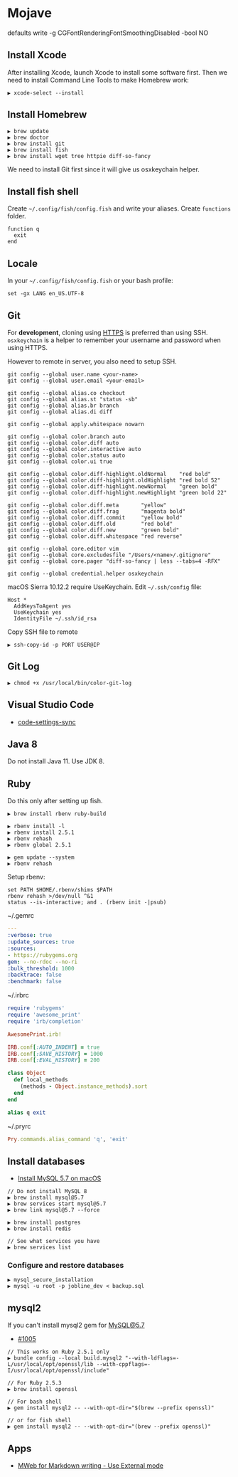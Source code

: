 # Mojave

defaults write -g CGFontRenderingFontSmoothingDisabled -bool NO

## Install Xcode

After installing Xcode, launch Xcode to install some software first. Then we need to install Command Line Tools to make Homebrew work:

```
▶ xcode-select --install
```

## Install Homebrew

```
▶ brew update
▶ brew doctor
▶ brew install git
▶ brew install fish
▶ brew install wget tree httpie diff-so-fancy
```

We need to install Git first since it will give us osxkeychain helper.

## Install fish shell

Create `~/.config/fish/config.fish` and write your aliases. Create `functions` folder. 

```
function q
  exit
end
```

## Locale

In your `~/.config/fish/config.fish` or your bash profile:

```
set -gx LANG en_US.UTF-8
```

## Git

For **development**, cloning using [HTTPS](https://help.github.com/articles/which-remote-url-should-i-use/) is preferred than using SSH. `osxkeychain` is a helper to remember your username and password when using HTTPS.

However to remote in server, you also need to setup SSH.

```
git config --global user.name <your-name>
git config --global user.email <your-email>

git config --global alias.co checkout
git config --global alias.st "status -sb"
git config --global alias.br branch
git config --global alias.di diff

git config --global apply.whitespace nowarn

git config --global color.branch auto
git config --global color.diff auto
git config --global color.interactive auto
git config --global color.status auto
git config --global color.ui true

git config --global color.diff-highlight.oldNormal    "red bold"
git config --global color.diff-highlight.oldHighlight "red bold 52"
git config --global color.diff-highlight.newNormal    "green bold"
git config --global color.diff-highlight.newHighlight "green bold 22"

git config --global color.diff.meta       "yellow"
git config --global color.diff.frag       "magenta bold"
git config --global color.diff.commit     "yellow bold"
git config --global color.diff.old        "red bold"
git config --global color.diff.new        "green bold"
git config --global color.diff.whitespace "red reverse"

git config --global core.editor vim
git config --global core.excludesfile "/Users/<name>/.gitignore"
git config --global core.pager "diff-so-fancy | less --tabs=4 -RFX"

git config --global credential.helper osxkeychain
```

macOS Sierra 10.12.2 require UseKeychain. Edit `~/.ssh/config` file:

```
Host *
  AddKeysToAgent yes
  UseKeychain yes
  IdentityFile ~/.ssh/id_rsa
```

Copy SSH file to remote

```
▶ ssh-copy-id -p PORT USER@IP
```

## Git Log

```
▶ chmod +x /usr/local/bin/color-git-log
```

## Visual Studio Code

* [code-settings-sync](https://gist.github.com/mech/6e894325d87d9a910a9996dba694a9ed)

## Java 8

Do not install Java 11. Use JDK 8.

## Ruby

Do this only after setting up fish.

```
▶ brew install rbenv ruby-build

▶ rbenv install -l
▶ rbenv install 2.5.1
▶ rbenv rehash
▶ rbenv global 2.5.1

▶ gem update --system
▶ rbenv rehash
```

Setup rbenv:

```
set PATH $HOME/.rbenv/shims $PATH
rbenv rehash >/dev/null ^&1
status --is-interactive; and . (rbenv init -|psub)
```

~/.gemrc

```yaml
---
:verbose: true
:update_sources: true
:sources:
- https://rubygems.org
gem: --no-rdoc --no-ri
:bulk_threshold: 1000
:backtrace: false
:benchmark: false
```

~/.irbrc

```ruby
require 'rubygems'
require 'awesome_print'
require 'irb/completion'

AwesomePrint.irb!

IRB.conf[:AUTO_INDENT] = true
IRB.conf[:SAVE_HISTORY] = 1000
IRB.conf[:EVAL_HISTORY] = 200

class Object
  def local_methods
    (methods - Object.instance_methods).sort
  end
end

alias q exit
```

~/.pryrc

```ruby
Pry.commands.alias_command 'q', 'exit'
```

## Install databases

* [Install MySQL 5.7 on macOS](https://gist.github.com/operatino/392614486ce4421063b9dece4dfe6c21)

```
// Do not install MySQL 8
▶ brew install mysql@5.7
▶ brew services start mysql@5.7
▶ brew link mysql@5.7 --force

▶ brew install postgres
▶ brew install redis

// See what services you have
▶ brew services list
```

### Configure and restore databases

```
▶ mysql_secure_installation
▶ mysql -u root -p jobline_dev < backup.sql
```

## mysql2

If you can't install mysql2 gem for MySQL@5.7

* [#1005](https://github.com/brianmario/mysql2/issues/1005)

```
// This works on Ruby 2.5.1 only
▶ bundle config --local build.mysql2 "--with-ldflags=-L/usr/local/opt/openssl/lib --with-cppflags=-I/usr/local/opt/openssl/include"

// For Ruby 2.5.3
▶ brew install openssl

// For bash shell
▶ gem install mysql2 -- --with-opt-dir="$(brew --prefix openssl)"

// or for fish shell
▶ gem install mysql2 -- --with-opt-dir="(brew --prefix openssl)"
```

## Apps

* [MWeb for Markdown writing - Use External mode](https://www.mweb.im)
